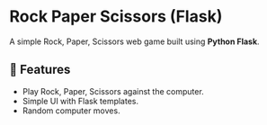 # Rock Paper Scissors (Flask)

A simple Rock, Paper, Scissors web game built using **Python Flask**.

## 🚀 Features
- Play Rock, Paper, Scissors against the computer.
- Simple UI with Flask templates.
- Random computer moves.
